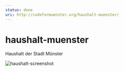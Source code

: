 ```yaml
---
status: done
uri: http://codeformuenster.org/haushalt-muenster/ 
---
```



haushalt-muenster
=================

Haushalt der Stadt Münster

![haushalt-screenshot](https://user-images.githubusercontent.com/828496/58369885-14aba980-7f01-11e9-8c5b-89f6896461ee.jpg)

